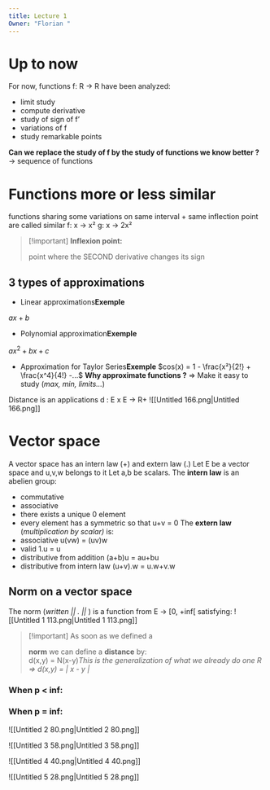 ```yaml
---
title: Lecture 1
Owner: "Florian "
---
```

# Up to now
For now, functions f: R → R have been analyzed:
- limit study
- compute derivative
- study of sign of f’
- variations of f
- study remarkable points
  
**Can we replace the study of f by the study of functions we know better ?**
→ sequence of functions
# Functions more or less similar
functions sharing some variations on same interval + same inflection point are called similar
f: x → x²
g: x → 2x²

> [!important] **Inflexion point:**
> 
> point where the SECOND derivative changes its sign
  
## 3 types of approximations
- Linear approximations**Exemple**  
    
$ax+b$
- Polynomial approximation**Exemple**  
    
$ax^2+bx+c$
- Approximation for Taylor Series**Exemple**
$cos(x) = 1 - \frac{x²}{2!} + \frac{x^4}{4!} -...$
**Why approximate functions ?**
⇒ Make it easy to study (_max, min, limits…_)
  
Distance is an applications d : E x E → R+
![[Untitled 166.png|Untitled 166.png]]

# Vector space
A vector space has an intern law (+) and extern law (.)
Let E be a vector space and u,v,w belongs to it
Let a,b be scalars.
The **intern law** is an abelien group:
- commutative
- associative
- there exists a unique 0 element
- every element has a symmetric so that u+v = 0
The **extern law** (_multiplication by scalar)_ is:
- associative u(vw) = (uv)w
- valid 1.u = u
- distributive from addition (a+b)u = au+bu
- distributive from intern law (u+v).w = u.w+v.w
## Norm on a vector space
The norm (_written || . ||_ ) is a function from E → [0, +inf[ satisfying:
![[Untitled 1 113.png|Untitled 1 113.png]]


> [!important] As soon as we defined a
> 
> **norm** we can define a **distance** by:  
> d(x,y) = N(x-y)_This is the generalization of what we already do one R ⇒ d(x,y) = | x - y |_
  
### When p < inf:
### When p = inf:
![[Untitled 2 80.png|Untitled 2 80.png]]

![[Untitled 3 58.png|Untitled 3 58.png]]

![[Untitled 4 40.png|Untitled 4 40.png]]

  
![[Untitled 5 28.png|Untitled 5 28.png]]

